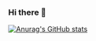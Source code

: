 ### Hi there 👋

[![Anurag's GitHub stats](https://github-readme-stats.vercel.app/api?username=DanielBoettner)](https://github.com/anuraghazra/github-readme-stats)

<!--
**DanielBoettner/DanielBoettner** is a ✨ _special_ ✨ repository because its `README.md` (this file) appears on your GitHub profile.

Here are some ideas to get you started:

- 🔭 I’m currently working on ...
- 🌱 I’m currently learning ...
- 👯 I’m looking to collaborate on ...
- 🤔 I’m looking for help with ...
- 💬 Ask me about ...
- 📫 How to reach me: Github, Discord, LinkedIn, Xing
- 😄 Pronouns: He/Him
- ⚡ Fun fact: ...
-->
